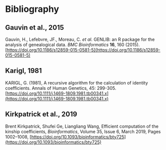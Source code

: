# Bibliography

## Gauvin et al., 2015

Gauvin, H., Lefebvre, JF., Moreau, C. *et al.* GENLIB: an R package for the analysis of genealogical data. *BMC Bioinformatics* **16**, 160 (2015). [https://doi.org/10.1186/s12859-015-0581-5](https://doi.org/10.1186/s12859-015-0581-5)

## Karigl, 1981

KARIGL, G. (1981), A recursive algorithm for the calculation of identity coefficients. Annals of Human Genetics, 45: 299-305. [https://doi.org/10.1111/j.1469-1809.1981.tb00341.x](https://doi.org/10.1111/j.1469-1809.1981.tb00341.x)

## Kirkpatrick et al., 2019

Brent Kirkpatrick, Shufei Ge, Liangliang Wang, Efficient computation of the kinship coefficients, *Bioinformatics*, Volume 35, Issue 6, March 2019, Pages 1002–1008, [https://doi.org/10.1093/bioinformatics/bty725](https://doi.org/10.1093/bioinformatics/bty725)
